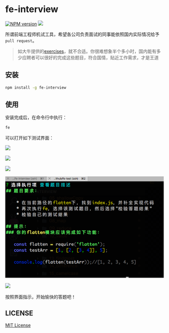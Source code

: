 fe-interview
====================


[![NPM version][npm-image]][npm-url]
![][david-url]

所谓前端工程师机试工具，希望各公司负责面试的同事能依照国内实际情况给予`pull request`。

> 如大牛提供的[exercises](https://github.com/kolodny/exercises)，就不合适。你很难想象半个多小时，国内能有多少应聘者可以很好的完成这些题目，符合国情，贴近工作需求，才是王道

## 安装 ##

```bash
npm install -g fe-interview
```

## 使用 ##

安装完成后，在命令行中执行：

```bash
fe
```

可以打开如下测试界面：

![](https://raw.githubusercontent.com/leftstick/fe-interview/master/docs/img/preview01.png)


![](https://raw.githubusercontent.com/leftstick/fe-interview/master/docs/img/preview02.png)


![](https://raw.githubusercontent.com/leftstick/fe-interview/master/docs/img/preview03.png)


![](https://raw.githubusercontent.com/leftstick/fe-interview/master/docs/img/preview04.png)


![](https://raw.githubusercontent.com/leftstick/fe-interview/master/docs/img/preview05.png)

按照界面指示，开始愉快的答题吧！


## LICENSE ##

[MIT License](https://raw.githubusercontent.com/leftstick/fe-interview/master/LICENSE)


[npm-url]: https://npmjs.org/package/fe-interview
[npm-image]: https://badge.fury.io/js/fe-interview.png
[david-url]: https://david-dm.org/leftstick/fe-interview.png